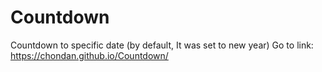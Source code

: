 # Countdown
Countdown to specific date (by default, It was set to new year)
Go to link: https://chondan.github.io/Countdown/
